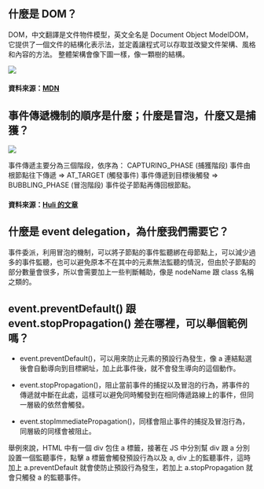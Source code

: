 ## 什麼是 DOM？

DOM，中文翻譯是文件物件模型，英文全名是 Document Object ModelDOM，它提供了一個文件的結構化表示法，並定義讓程式可以存取並改變文件架構、風格和內容的方法。
整體架構會像下圖一樣，像一顆樹的結構。

![](https://i.imgur.com/MVkL05o.png)

#### 資料來源：[MDN](https://developer.mozilla.org/zh-TW/docs/Web/API/Document_Object_Model)
 
## 事件傳遞機制的順序是什麼；什麼是冒泡，什麼又是捕獲？

![](https://i.imgur.com/Fraa2Ab.png)

事件傳遞主要分為三個階段，依序為：
CAPTURING_PHASE (捕獲階段) 事件由根節點往下傳遞 
=> AT_TARGET (觸發事件) 事件傳遞到目標後觸發 
=> BUBBLING_PHASE (冒泡階段) 事件從子節點再傳回根節點。

#### 資料來源：[Huli 的文章](https://blog.techbridge.cc/2017/07/15/javascript-event-propagation/)

## 什麼是 event delegation，為什麼我們需要它？

事件委派，利用冒泡的機制，可以將子節點的事件監聽綁在母節點上，可以減少過多的事件監聽，也可以避免原本不在其中的元素無法監聽的情況，但由於子節點的部分數量會很多，所以會需要加上一些判斷輔助，像是 nodeName 跟 class 名稱之類的。

## event.preventDefault() 跟 event.stopPropagation() 差在哪裡，可以舉個範例嗎？

- event.preventDefault()，可以用來防止元素的預設行為發生，像 a 連結點選後會自動導向到目標網址，加上此事件後，就不會發生導向的這個動作。

- event.stopPropagation()，阻止當前事件的捕捉以及冒泡的行為，將事件的傳遞就中斷在此處，這樣可以避免同時觸發到在相同傳遞路線上的事件，但同一層級的依然會觸發。

- event.stopImmediatePropagation()，同樣會阻止事件的捕捉及冒泡行為，同層級的同樣會被阻止。

舉例來說，HTML 中有一個 div 包住 a 標籤，接著在 JS 中分別幫 div 跟 a 分別設置一個監聽事件，點擊 a 標籤會觸發預設行為以及 a, div 上的監聽事件，這時加上 a.preventDefault 就會使防止預設行為發生，若加上 a.stopPropagation 就會只觸發 a 的監聽事件。
